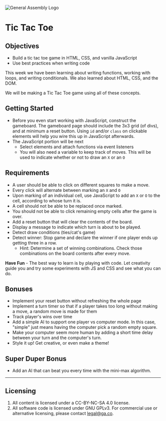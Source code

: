 ![General Assembly Logo](http://i.imgur.com/ke8USTq.png)

# Tic Tac Toe

## Objectives

* Build a tic tac toe game in HTML, CSS, and vanilla JavaScript
* Use best practices when writing code

This week we have been learning about writing functions, working with loops, and writing conditionals. We also learned about HTML, CSS, and the DOM.

We will be making a Tic Tac Toe game using all of these concepts.

## Getting Started

* Before you even start working with JavaScript, construct the gameboard. The gameboard page should include the 3x3 grid (of divs), and at minimum a reset button. Using `id` and/or `class` on clickable elements will help you wire this up in JavaScript afterwards.
* The JavaScript portion will be next
  * Select elements and attach functions via event listeners
  * You will also need a variable to keep track of moves. This will be used to indicate whether or not to draw an `X` or an `O`

## Requirements
* A user should be able to click on different squares to make a move.
* Every click will alternate between marking an `X` and `O`
* Upon marking of an individual cell, use JavaScript to add an `X` or `O` to the cell, according to whose turn it is.
* A cell should not be able to be replaced once marked.
* You should not be able to click remaining empty cells after the game is over.
* Add a reset button that will clear the contents of the board.
* Display a message to indicate which turn is about to be played.
* Detect draw conditions (ties/cat's game) 
* Detect winner: Stop game and declare the winner if one player ends up getting three in a row. 
  * Hint: Determine a set of winning combinations. Check those combinations on the board contents after every move.

**Have Fun** - The best way to learn is by playing with code. Let creativity guide you and try some experiments with JS and CSS and see what you can do.

## Bonuses

* Implement your reset button without refreshing the whole page
* Implement a turn timer so that if a player takes too long without making a move, a random move is made for them
* Track player's wins over time
* Add a simple AI to support one player vs computer mode. In this case, "simple" just means having the computer pick a random empty square.
* Make your computer seem more human by adding a short time delay between your turn and the computer's turn.
* Style it up! Get creative, or even make a theme!

## Super Duper Bonus

* Add an AI that can beat you every time with the mini-max algorithm.

---

## Licensing
1. All content is licensed under a CC-BY-NC-SA 4.0 license.
2. All software code is licensed under GNU GPLv3. For commercial use or alternative licensing, please contact legal@ga.co.
